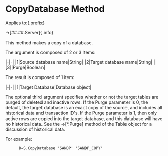# CopyDatabase Method

Applies to:{.prefix}

→[##.##.Server]{.info}

This method makes a copy of a database.

The argument is composed of 2 or 3 items:

|-|-|
|1|Source database name|String|
|2|Target database name|String|
|[3]|Purge|Boolean|

The result is composed of 1 item:

|-|-|
|1|Target Database|Database object|

The optional third argument specifies whether or not the target tables are purged of deleted and
inactive rows. If the Purge parameter is 0, the default, the target database is an exact copy of
the source, and includes all historical data and transaction ID's. If the Purge parameter is 1,
then only active rows are copied into the target database, and this database will have no
historical data. See the →[*.Purge] method of the Table object for a discussion of historical data.

For example:

~~~
      D=S.CopyDatabase 'SANDP' 'SANDP_COPY'
~~~

